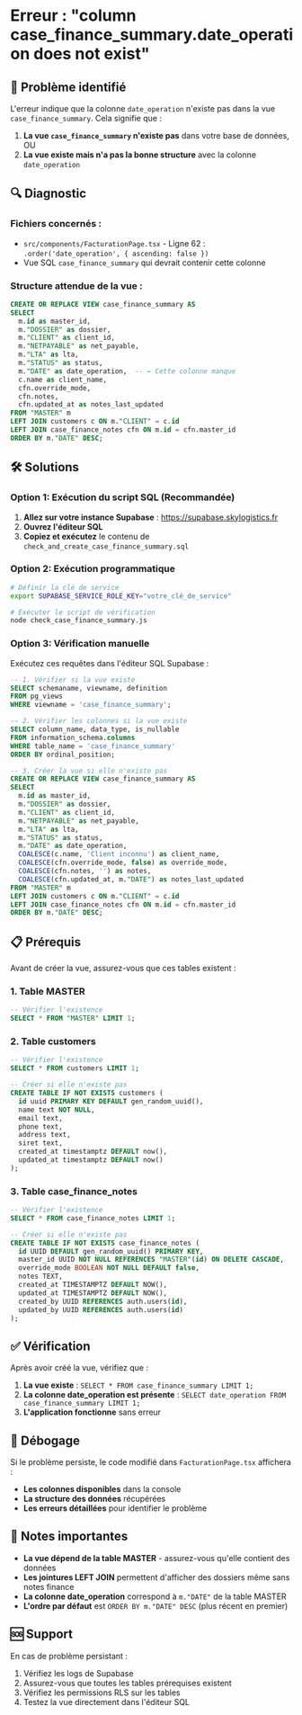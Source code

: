 # Erreur : "column case_finance_summary.date_operation does not exist"

## 🚨 **Problème identifié**

L'erreur indique que la colonne `date_operation` n'existe pas dans la vue `case_finance_summary`. Cela signifie que :

1. **La vue `case_finance_summary` n'existe pas** dans votre base de données, OU
2. **La vue existe mais n'a pas la bonne structure** avec la colonne `date_operation`

## 🔍 **Diagnostic**

### **Fichiers concernés :**
- `src/components/FacturationPage.tsx` - Ligne 62 : `.order('date_operation', { ascending: false })`
- Vue SQL `case_finance_summary` qui devrait contenir cette colonne

### **Structure attendue de la vue :**
```sql
CREATE OR REPLACE VIEW case_finance_summary AS
SELECT 
  m.id as master_id,
  m."DOSSIER" as dossier,
  m."CLIENT" as client_id,
  m."NETPAYABLE" as net_payable,
  m."LTA" as lta,
  m."STATUS" as status,
  m."DATE" as date_operation,  -- ← Cette colonne manque
  c.name as client_name,
  cfn.override_mode,
  cfn.notes,
  cfn.updated_at as notes_last_updated
FROM "MASTER" m
LEFT JOIN customers c ON m."CLIENT" = c.id  
LEFT JOIN case_finance_notes cfn ON m.id = cfn.master_id
ORDER BY m."DATE" DESC;
```

## 🛠️ **Solutions**

### **Option 1: Exécution du script SQL (Recommandée)**

1. **Allez sur votre instance Supabase** : https://supabase.skylogistics.fr
2. **Ouvrez l'éditeur SQL**
3. **Copiez et exécutez** le contenu de `check_and_create_case_finance_summary.sql`

### **Option 2: Exécution programmatique**

```bash
# Définir la clé de service
export SUPABASE_SERVICE_ROLE_KEY="votre_clé_de_service"

# Exécuter le script de vérification
node check_case_finance_summary.js
```

### **Option 3: Vérification manuelle**

Exécutez ces requêtes dans l'éditeur SQL Supabase :

```sql
-- 1. Vérifier si la vue existe
SELECT schemaname, viewname, definition
FROM pg_views 
WHERE viewname = 'case_finance_summary';

-- 2. Vérifier les colonnes si la vue existe
SELECT column_name, data_type, is_nullable
FROM information_schema.columns
WHERE table_name = 'case_finance_summary'
ORDER BY ordinal_position;

-- 3. Créer la vue si elle n'existe pas
CREATE OR REPLACE VIEW case_finance_summary AS
SELECT 
  m.id as master_id,
  m."DOSSIER" as dossier,
  m."CLIENT" as client_id,
  m."NETPAYABLE" as net_payable,
  m."LTA" as lta,
  m."STATUS" as status,
  m."DATE" as date_operation,
  COALESCE(c.name, 'Client inconnu') as client_name,
  COALESCE(cfn.override_mode, false) as override_mode,
  COALESCE(cfn.notes, '') as notes,
  COALESCE(cfn.updated_at, m."DATE") as notes_last_updated
FROM "MASTER" m
LEFT JOIN customers c ON m."CLIENT" = c.id  
LEFT JOIN case_finance_notes cfn ON m.id = cfn.master_id
ORDER BY m."DATE" DESC;
```

## 📋 **Prérequis**

Avant de créer la vue, assurez-vous que ces tables existent :

### **1. Table MASTER**
```sql
-- Vérifier l'existence
SELECT * FROM "MASTER" LIMIT 1;
```

### **2. Table customers**
```sql
-- Vérifier l'existence
SELECT * FROM customers LIMIT 1;

-- Créer si elle n'existe pas
CREATE TABLE IF NOT EXISTS customers (
  id uuid PRIMARY KEY DEFAULT gen_random_uuid(),
  name text NOT NULL,
  email text,
  phone text,
  address text,
  siret text,
  created_at timestamptz DEFAULT now(),
  updated_at timestamptz DEFAULT now()
);
```

### **3. Table case_finance_notes**
```sql
-- Vérifier l'existence
SELECT * FROM case_finance_notes LIMIT 1;

-- Créer si elle n'existe pas
CREATE TABLE IF NOT EXISTS case_finance_notes (
  id UUID DEFAULT gen_random_uuid() PRIMARY KEY,
  master_id UUID NOT NULL REFERENCES "MASTER"(id) ON DELETE CASCADE,
  override_mode BOOLEAN NOT NULL DEFAULT false,
  notes TEXT,
  created_at TIMESTAMPTZ DEFAULT NOW(),
  updated_at TIMESTAMPTZ DEFAULT NOW(),
  created_by UUID REFERENCES auth.users(id),
  updated_by UUID REFERENCES auth.users(id)
);
```

## ✅ **Vérification**

Après avoir créé la vue, vérifiez que :

1. **La vue existe** : `SELECT * FROM case_finance_summary LIMIT 1;`
2. **La colonne date_operation est présente** : `SELECT date_operation FROM case_finance_summary LIMIT 1;`
3. **L'application fonctionne** sans erreur

## 🐛 **Débogage**

Si le problème persiste, le code modifié dans `FacturationPage.tsx` affichera :

- **Les colonnes disponibles** dans la console
- **La structure des données** récupérées
- **Les erreurs détaillées** pour identifier le problème

## 📝 **Notes importantes**

- **La vue dépend de la table MASTER** - assurez-vous qu'elle contient des données
- **Les jointures LEFT JOIN** permettent d'afficher des dossiers même sans notes finance
- **La colonne date_operation** correspond à `m."DATE"` de la table MASTER
- **L'ordre par défaut** est `ORDER BY m."DATE" DESC` (plus récent en premier)

## 🆘 **Support**

En cas de problème persistant :
1. Vérifiez les logs de Supabase
2. Assurez-vous que toutes les tables prérequises existent
3. Vérifiez les permissions RLS sur les tables
4. Testez la vue directement dans l'éditeur SQL 